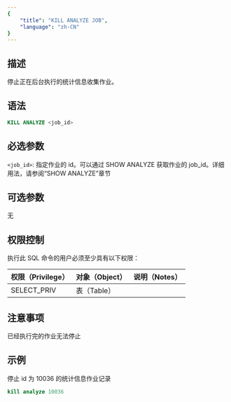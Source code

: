 ```yaml
---
{
    "title": "KILL ANALYZE JOB",
    "language": "zh-CN"
}
---
```


## 描述

停止正在后台执行的统计信息收集作业。

## 语法

```sql
KILL ANALYZE <job_id>
```

## 必选参数

`<job_id>`: 指定作业的 id。可以通过 SHOW ANALYZE 获取作业的 job_id。详细用法，请参阅“SHOW ANALYZE”章节

## 可选参数

无

## 权限控制

执行此 SQL 命令的用户必须至少具有以下权限：

| 权限（Privilege） | 对象（Object） | 说明（Notes） |
| :---------------- | :------------- | :------------ |
| SELECT_PRIV       | 表（Table）    |               |

## 注意事项

已经执行完的作业无法停止

## 示例

停止 id 为 10036 的统计信息作业记录

```sql
kill analyze 10036
```
